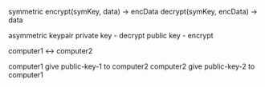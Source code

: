 


symmetric 
encrypt(symKey, data) -> encData
decrypt(symKey, encData) -> data

asymmetric keypair
private key - decrypt
public key - encrypt


computer1 <-> computer2

computer1 give public-key-1 to computer2
computer2 give public-key-2 to computer1